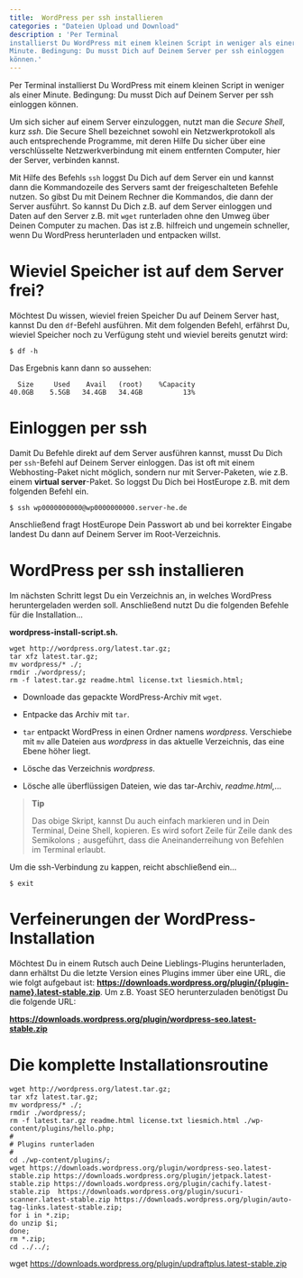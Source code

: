 ```yaml
---
title:  WordPress per ssh installieren
categories : "Dateien Upload und Download"
description : 'Per Terminal
installierst Du WordPress mit einem kleinen Script in weniger als einer
Minute. Bedingung: Du musst Dich auf Deinem Server per ssh einloggen
können.'
---
```


Per Terminal installierst Du WordPress mit einem kleinen Script in
weniger als einer Minute. Bedingung: Du musst Dich auf Deinem Server per
ssh einloggen können.

Um sich sicher auf einem Server einzuloggen, nutzt man die *Secure
Shell*, kurz *ssh*. Die Secure Shell bezeichnet sowohl ein
Netzwerkprotokoll als auch entsprechende Programme, mit deren Hilfe Du
sicher über eine verschlüsselte Netzwerkverbindung mit einem entfernten
Computer, hier der Server, verbinden kannst.

Mit Hilfe des Befehls `ssh` loggst Du Dich auf dem Server ein und kannst
dann die Kommandozeile des Servers samt der freigeschalteten Befehle
nutzen. So gibst Du mit Deinem Rechner die Kommandos, die dann der
Server ausführt. So kannst Du Dich z.B. auf dem Server einloggen und
Daten auf den Server z.B. mit `wget` runterladen ohne den Umweg über
Deinen Computer zu machen. Das ist z.B. hilfreich und ungemein
schneller, wenn Du WordPress herunterladen und entpacken willst.

# Wieviel Speicher ist auf dem Server frei?

Möchtest Du wissen, wieviel freien Speicher Du auf Deinem Server hast,
kannst Du den `df`-Befehl ausführen. Mit dem folgenden Befehl, erfährst
Du, wieviel Speicher noch zu Verfügung steht und wieviel bereits genutzt
wird:

    $ df -h

Das Ergebnis kann dann so aussehen:

``` 
  Size     Used    Avail   (root)    %Capacity
40.0GB    5.5GB   34.4GB   34.4GB          13%
```

# Einloggen per ssh

Damit Du Befehle direkt auf dem Server ausführen kannst, musst Du Dich
per `ssh`-Befehl auf Deinem Server einloggen. Das ist oft mit einem
Webhosting-Paket nicht möglich, sondern nur mit Server-Paketen, wie z.B.
einem **virtual server**-Paket. So loggst Du Dich bei HostEurope z.B.
mit dem folgenden Befehl ein.

    $ ssh wp0000000000@wp0000000000.server-he.de

Anschließend fragt HostEurope Dein Passwort ab und bei korrekter Eingabe
landest Du dann auf Deinem Server im Root-Verzeichnis.

# WordPress per ssh installieren

Im nächsten Schritt legst Du ein Verzeichnis an, in welches WordPress
heruntergeladen werden soll. Anschließend nutzt Du die folgenden Befehle
für die Installation…

**wordpress-install-script.sh.**

``` 
wget http://wordpress.org/latest.tar.gz;  
tar xfz latest.tar.gz;  
mv wordpress/* ./;  
rmdir ./wordpress/;  
rm -f latest.tar.gz readme.html license.txt liesmich.html;  
```

  - Downloade das gepackte WordPress-Archiv mit `wget`.

  - Entpacke das Archiv mit `tar`.

  - `tar` entpackt WordPress in einen Ordner namens *wordpress*.
    Verschiebe mit `mv` alle Dateien aus *wordpress* in das aktuelle
    Verzeichnis, das eine Ebene höher liegt.

  - Lösche das Verzeichnis *wordpress*.

  - Lösche alle überflüssigen Dateien, wie das tar-Archiv,
    *readme.html*,…

> **Tip**
> 
> Das obige Skript, kannst Du auch einfach markieren und in Dein
> Terminal, Deine Shell, kopieren. Es wird sofort Zeile für Zeile dank
> des Semikolons `;` ausgeführt, dass die Aneinanderreihung von Befehlen
> im Terminal erlaubt.

Um die ssh-Verbindung zu kappen, reicht abschließend ein…

    $ exit

# Verfeinerungen der WordPress-Installation

Möchtest Du in einem Rutsch auch Deine Lieblings-Plugins herunterladen,
dann erhältst Du die letzte Version eines Plugins immer über eine URL,
die wie folgt aufgebaut ist:
**<https://downloads.wordpress.org/plugin/{plugin-name}.latest-stable.zip>**.
Um z.B. Yoast SEO herunterzuladen benötigst Du die folgende
URL:

**<https://downloads.wordpress.org/plugin/wordpress-seo.latest-stable.zip>**

# Die komplette Installationsroutine

    wget http://wordpress.org/latest.tar.gz;
    tar xfz latest.tar.gz;
    mv wordpress/* ./;
    rmdir ./wordpress/;
    rm -f latest.tar.gz readme.html license.txt liesmich.html ./wp-content/plugins/hello.php;
    #
    # Plugins runterladen
    #
    cd ./wp-content/plugins/;
    wget https://downloads.wordpress.org/plugin/wordpress-seo.latest-stable.zip https://downloads.wordpress.org/plugin/jetpack.latest-stable.zip https://downloads.wordpress.org/plugin/cachify.latest-stable.zip  https://downloads.wordpress.org/plugin/sucuri-scanner.latest-stable.zip https://downloads.wordpress.org/plugin/auto-tag-links.latest-stable.zip;
    for i in *.zip;
    do unzip $i;
    done;
    rm *.zip;
    cd ../../;

wget
<https://downloads.wordpress.org/plugin/updraftplus.latest-stable.zip>
